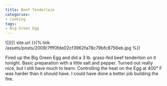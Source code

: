 ```yaml
---
title: Beef Tenderloin
categories:
- Cooking
tags:
- Big Green Egg
---
```


![]({{ site.url }}{% link /assets/posts/2009/7fff0fde02cf3962fa78c79bfc8756eb.jpg %})
  



Fired up the Big Green Egg and did a 3 lb. grass-fed beef tenderloin on it tonight. Basic preparation with a little salt and pepper. Turned out really nice, but I still have much to learn. Controlling the heat on the Egg at 400° F was harder than it should have. I could have done a better job building the fire.
